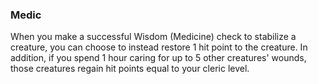 ### Medic
When you make a successful Wisdom (Medicine) check to stabilize a creature, you can choose to instead restore 1 hit point to the creature. In addition, if you spend 1 hour caring for up to 5 other creatures' wounds, those creatures regain hit points equal to your cleric level.